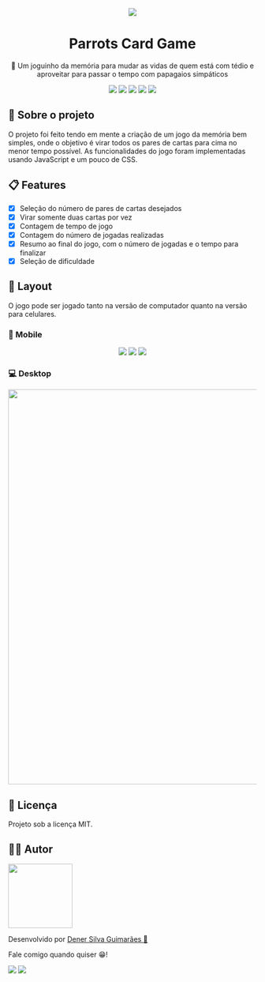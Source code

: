 
<div align="center">
  <img src="https://user-images.githubusercontent.com/39387376/152857258-8b2515d8-e356-4f25-ae8b-7c324324930a.png" />
</div>


<h1 align="center">Parrots Card Game</h1>


<p align="center">🦜 Um joguinho da memória para mudar as vidas de quem está com tédio e aproveitar para passar o tempo com papagaios simpáticos</p>

<div align="center">
  <img src="https://img.shields.io/github/languages/count/denersg/project-parrot-memorygame?style=for-the-badge">
  <img src="https://img.shields.io/github/repo-size/denersg/project-parrot-memorygame?style=for-the-badge">
  <img src="https://img.shields.io/github/last-commit/denersg/project-parrot-memorygame?style=for-the-badge">
  <img src="https://img.shields.io/github/stars/denersg/project-parrot-memorygame?color=%23ffb300&style=for-the-badge">
  <img src="https://img.shields.io/github/license/denersg/project-parrot-memorygame?style=for-the-badge">
  
</div>

## 📜 Sobre o projeto

O projeto foi feito tendo em mente a criação de um jogo da memória bem simples, onde o objetivo é virar todos os pares de cartas para cima no menor tempo possível. As funcionalidades do jogo foram implementadas usando JavaScript e um pouco de CSS.

## 📋 Features

- [x] Seleção do número de pares de cartas desejados
- [x] Virar somente duas cartas por vez
- [x] Contagem de tempo de jogo
- [x] Contagem do número de jogadas realizadas
- [x] Resumo ao final do jogo, com o número de jogadas e o tempo para finalizar
- [x] Seleção de dificuldade

## 🎨 Layout

O jogo pode ser jogado tanto na versão de computador quanto na versão para celulares.

### 📱 Mobile

<div align="center">
  <img src="https://user-images.githubusercontent.com/39387376/156376804-ae022221-b88f-4907-b957-9d2b6223f9b8.png" >
  <img src="https://user-images.githubusercontent.com/39387376/156376950-e5849af6-fc32-48b7-baf7-c09c0fc3657b.png" >
  <img src="https://user-images.githubusercontent.com/39387376/156377008-0706a71f-20c1-438c-9b72-286bac27f4ac.png" >
</div>

### 💻 Desktop

<div align="center">
  <img width="800px" src="https://user-images.githubusercontent.com/39387376/152852752-00c9f76c-f119-4879-b2fe-7dc89f41b2ad.gif" >
</div>

## 📝 Licença

Projeto sob a licença MIT.


## 🙍‍♂️ Autor

<img width="130px" src="https://user-images.githubusercontent.com/39387376/156423766-0e52d9c7-68a8-479c-81df-2bfb59ccbb2c.png" >

Desenvolvido por 
<a href="https://www.linkedin.com/in/dener-silva-guimar%C3%A3es-380ba4232/">
  Dener Silva Guimarães 🤖
</a>

Fale comigo quando quiser 😁!
<div>
  <a href = "https://www.linkedin.com/in/dener-silva-guimar%C3%A3es-380ba4232/"><img src="https://img.shields.io/badge/linkedin-%230077B5.svg?style=for-the-badge&logo=linkedin&logoColor=white" target="_blank"></a>
  <a href = "mailto: dener.s.guimaraes@gmail.com"><img src="https://img.shields.io/badge/-Gmail-%23333?style=for-the-badge&logo=gmail&logoColor=white" target="_blank"></a>
</div>

